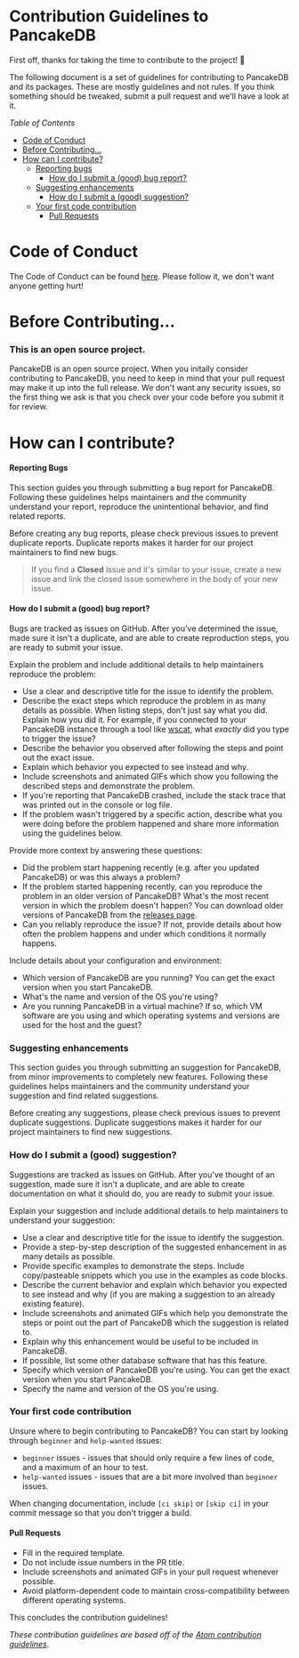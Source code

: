 # Contribution Guidelines to PancakeDB

First off, thanks for taking the time to contribute to the project! 🥞

The following document is a set of guidelines for contributing to PancakeDB and its packages. These are mostly guidelines and not rules. If you think something should be tweaked, submit a pull request and we'll have a look at it.

*Table of Contents*

* [Code of Conduct](#code-of-conduct)
* [Before Contributing...](#before-contributing)
* [How can I contribute?](#how-can-i-contribute)
    * [Reporting bugs](#reporting-bugs)
        * [How do I submit a (good) bug report?](#how-do-i-submit-a-good-bug-report)
    * [Suggesting enhancements](#suggesting-enhancments)
        * [How do I submit a (good) suggestion?](#how-do-i-submit-a-good-suggestion)
    * [Your first code contribution](#your-first-code-contribution)
        * [Pull Requests](#pull-requests)

# Code of Conduct
The Code of Conduct can be found [here](https://github.com/PancakeDB/PancakeDB/blob/master/CODE_OF_CONDUCT.md). Please follow it, we don't want anyone getting hurt!

# Before Contributing...
### This is an open source project.
PancakeDB is an open source project. When you initally consider contributing to PancakeDB, you need to keep in mind that your pull request may make it up into the full release. We don't want any security issues, so the first thing we ask is that you check over your code before you submit it for review.

# How can I contribute?
#### Reporting Bugs
This section guides you through submitting a bug report for PancakeDB. Following these guidelines helps maintainers and the community understand your report, reproduce the unintentional behavior, and find related reports.

Before creating any bug reports, please check previous issues to prevent duplicate reports. Duplicate reports makes it harder for our project maintainers to find new bugs.

> If you find a **Closed** issue and it's similar to your issue, create a new issue and link the closed issue somewhere in the body of your new issue.

#### How do I submit a (good) bug report?
Bugs are tracked as issues on GitHub. After you've determined the issue, made sure it isn't a duplicate, and are able to create reproduction steps, you are ready to submit your issue.

Explain the problem and include additional details to help maintainers reproduce the problem:
* Use a clear and descriptive title for the issue to identify the problem.
* Describe the exact steps which reproduce the problem in as many details as possible. When listing steps, don't just say what you did. Explain how you did it. For example, if you connected to your PancakeDB instance through a tool like [wscat](https://npmjs.com/package/wscat), what *exactly* did you type to trigger the issue?
* Describe the behavior you observed after following the steps and point out the exact issue.
* Explain which behavior you expected to see instead and why.
* Include screenshots and animated GIFs which show you following the described steps and demonstrate the problem.
* If you're reporting that PancakeDB crashed, include the stack trace that was printed out in the console or log file.
* If the problem wasn't triggered by a specific action, describe what you were doing before the problem happened and share more information using the guidelines below.

Provide more context by answering these questions:
* Did the problem start happening recently (e.g. after you updated PancakeDB) or was this always a problem?
* If the problem started happening recently, can you reproduce the problem in an older version of PancakeDB? What's the most recent version in which the problem doesn't happen? You can download older versions of PancakeDB from the [releases page](https://github.com/PancakeDB/PancakeDB/releases).
* Can you reliably reproduce the issue? If not, provide details about how often the problem happens and under which conditions it normally happens.

Include details about your configuration and environment:
* Which version of PancakeDB are you running? You can get the exact version when you start PancakeDB.
* What's the name and version of the OS you're using?
* Are you running PancakeDB in a virtual machine? If so, which VM software are you using and which operating systems and versions are used for the host and the guest?

### Suggesting enhancements
This section guides you through submitting an suggestion for PancakeDB, from minor improvements to completely new features. Following these guidelines helps maintainers and the community understand your suggestion and find related suggestions.

Before creating any suggestions, please check previous issues to prevent duplicate suggestions. Duplicate suggestions makes it harder for our project maintainers to find new suggestions.

### How do I submit a (good) suggestion?
Suggestions are tracked as issues on GitHub. After you've thought of an suggestion, made sure it isn't a duplicate, and are able to create documentation on what it should do, you are ready to submit your issue.

Explain your suggestion and include additional details to help maintainers to understand your suggestion:
* Use a clear and descriptive title for the issue to identify the suggestion.
* Provide a step-by-step description of the suggested enhancement in as many details as possible.
* Provide specific examples to demonstrate the steps. Include copy/pasteable snippets which you use in the examples as code blocks.
* Describe the current behavior and explain which behavior you expected to see instead and why (if you are making a suggestion to an already existing feature).
* Include screenshots and animated GIFs which help you demonstrate the steps or point out the part of PancakeDB which the suggestion is related to.
* Explain why this enhancement would be useful to be included in PancakeDB.
* If possible, list some other database software that has this feature.
* Specify which version of PancakeDB you're using. You can get the exact version when you start PancakeDB.
* Specify the name and version of the OS you're using.

### Your first code contribution
Unsure where to begin contributing to PancakeDB? You can start by looking through `beginner` and `help-wanted` issues:
* `beginner` issues - issues that should only require a few lines of code, and a maximum of an hour to test.
* `help-wanted` issues - issues that are a bit more involved than `beginner` issues.

When changing documentation, include `[ci skip]` or `[skip ci]` in your commit message so that you don't trigger a build.

#### Pull Requests
* Fill in the required template.
* Do not include issue numbers in the PR title.
* Include screenshots and animated GIFs in your pull request whenever possible.
* Avoid platform-dependent code to maintain cross-compatibility between different operating systems.


This concludes the contribution guidelines!

*These contribution guidelines are based off of the [Atom contribution guidelines](https://github.com/atom/atom/blob/master/CONTRIBUTING.md).*
